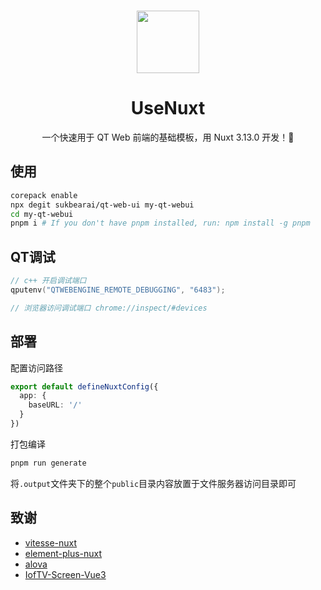 <br>

<p align="center">
<img src="https://api.iconify.design/fluent-emoji:dog-face.svg" style="width:100px;" />
</p>

<h1 align="center">UseNuxt</h1>

<p align="center">
一个快速用于 QT Web 前端的基础模板，用 Nuxt 3.13.0 开发！🫶
</p>

## 使用

```bash
corepack enable
npx degit sukbearai/qt-web-ui my-qt-webui
cd my-qt-webui
pnpm i # If you don't have pnpm installed, run: npm install -g pnpm
```

## QT调试

```c++
// c++ 开启调试端口
qputenv("QTWEBENGINE_REMOTE_DEBUGGING", "6483");

// 浏览器访问调试端口 chrome://inspect/#devices
```

## 部署

配置访问路径

```ts
export default defineNuxtConfig({
  app: {
    baseURL: '/'
  }
})
```

打包编译

```bash
pnpm run generate
```

将`.output`文件夹下的整个`public`目录内容放置于文件服务器访问目录即可

## 致谢

- [vitesse-nuxt](https://github.com/antfu/vitesse-nuxt)
- [element-plus-nuxt](https://github.com/element-plus/element-plus-nuxt)
- [alova](https://github.com/alovajs/alova)
- [IofTV-Screen-Vue3](https://github.com/sukbearai/IofTV-Screen-Vue3)
